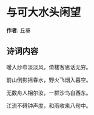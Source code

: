 # 与可大水头闲望

**作者**: 丘葵

## 诗词内容

暧入纱巾淡淡风，倚楼客思话无穷。

前山倒影摇春水，野火飞烟入暮空。

无数舟人相尔汝，一群沙鸟自西东。

江流不碍钟声度，和雨收来八句中。

